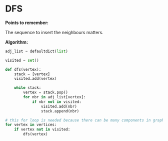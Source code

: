 # DFS

**Points to remember:**

The sequence to insert the neighbours matters.

**Algorithm:**

```python
adj_list = defaultdict(list)

visited = set()

def dfs(vertex):
    stack = [vertex]
    visited.add(vertex)

    while stack:
        vertex = stack.pop()
        for nbr in adj_list[vertex]:
            if nbr not in visited:
                visited.add(nbr)
                stack.append(nbr)

# this for loop is needed because there can be many components in graph.
for vertex in vertices:
    if vertex not in visited:
        dfs(vertex)
```
